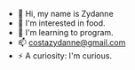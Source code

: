 - 👋 Hi, my name is Zydanne
- 👀 I'm interested in food.
- 🌱 I'm learning to program.
- 📫 costazydanne@gmail.com
- ⚡ A curiosity: I'm curious.
